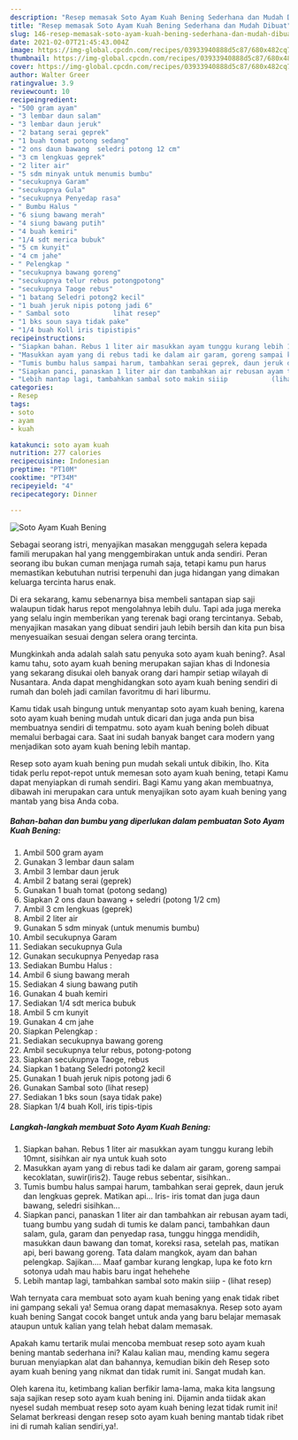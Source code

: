 ```yaml
---
description: "Resep memasak Soto Ayam Kuah Bening Sederhana dan Mudah Dibuat"
title: "Resep memasak Soto Ayam Kuah Bening Sederhana dan Mudah Dibuat"
slug: 146-resep-memasak-soto-ayam-kuah-bening-sederhana-dan-mudah-dibuat
date: 2021-02-07T21:45:43.004Z
image: https://img-global.cpcdn.com/recipes/03933940888d5c87/680x482cq70/soto-ayam-kuah-bening-foto-resep-utama.jpg
thumbnail: https://img-global.cpcdn.com/recipes/03933940888d5c87/680x482cq70/soto-ayam-kuah-bening-foto-resep-utama.jpg
cover: https://img-global.cpcdn.com/recipes/03933940888d5c87/680x482cq70/soto-ayam-kuah-bening-foto-resep-utama.jpg
author: Walter Greer
ratingvalue: 3.9
reviewcount: 10
recipeingredient:
- "500 gram ayam"
- "3 lembar daun salam"
- "3 lembar daun jeruk"
- "2 batang serai geprek"
- "1 buah tomat potong sedang"
- "2 ons daun bawang  seledri potong 12 cm"
- "3 cm lengkuas geprek"
- "2 liter air"
- "5 sdm minyak untuk menumis bumbu"
- "secukupnya Garam"
- "secukupnya Gula"
- "secukupnya Penyedap rasa"
- " Bumbu Halus "
- "6 siung bawang merah"
- "4 siung bawang putih"
- "4 buah kemiri"
- "1/4 sdt merica bubuk"
- "5 cm kunyit"
- "4 cm jahe"
- " Pelengkap "
- "secukupnya bawang goreng"
- "secukupnya telur rebus potongpotong"
- "secukupnya Taoge rebus"
- "1 batang Seledri potong2 kecil"
- "1 buah jeruk nipis potong jadi 6"
- " Sambal soto           lihat resep"
- "1 bks soun saya tidak pake"
- "1/4 buah Koll iris tipistipis"
recipeinstructions:
- "Siapkan bahan. Rebus 1 liter air masukkan ayam tunggu kurang lebih 10mnt, sisihkan air nya untuk kuah soto"
- "Masukkan ayam yang di rebus tadi ke dalam air garam, goreng sampai kecoklatan, suwir(iris2). Tauge rebus sebentar, sisihkan.."
- "Tumis bumbu halus sampai harum, tambahkan serai geprek, daun jeruk dan lengkuas geprek. Matikan api... Iris- iris tomat dan juga daun bawang, seledri sisihkan..."
- "Siapkan panci, panaskan 1 liter air dan tambahkan air rebusan ayam tadi, tuang bumbu yang sudah di tumis ke dalam panci, tambahkan daun salam, gula, garam dan penyedap rasa, tunggu hingga mendidih, masukkan daun bawang dan tomat, koreksi rasa, setelah pas, matikan api, beri bawang goreng. Tata dalam mangkok, ayam dan bahan pelengkap. Sajikan.... Maaf gambar kurang lengkap, lupa ke foto krn sotonya udah mau habis baru ingat hehehehe"
- "Lebih mantap lagi, tambahkan sambal soto makin siiip           (lihat resep)"
categories:
- Resep
tags:
- soto
- ayam
- kuah

katakunci: soto ayam kuah 
nutrition: 277 calories
recipecuisine: Indonesian
preptime: "PT10M"
cooktime: "PT34M"
recipeyield: "4"
recipecategory: Dinner

---
```



![Soto Ayam Kuah Bening](https://img-global.cpcdn.com/recipes/03933940888d5c87/680x482cq70/soto-ayam-kuah-bening-foto-resep-utama.jpg)

Sebagai seorang istri, menyajikan masakan menggugah selera kepada famili merupakan hal yang menggembirakan untuk anda sendiri. Peran seorang ibu bukan cuman menjaga rumah saja, tetapi kamu pun harus memastikan kebutuhan nutrisi terpenuhi dan juga hidangan yang dimakan keluarga tercinta harus enak.

Di era  sekarang, kamu sebenarnya bisa membeli santapan siap saji walaupun tidak harus repot mengolahnya lebih dulu. Tapi ada juga mereka yang selalu ingin memberikan yang terenak bagi orang tercintanya. Sebab, menyajikan masakan yang dibuat sendiri jauh lebih bersih dan kita pun bisa menyesuaikan sesuai dengan selera orang tercinta. 



Mungkinkah anda adalah salah satu penyuka soto ayam kuah bening?. Asal kamu tahu, soto ayam kuah bening merupakan sajian khas di Indonesia yang sekarang disukai oleh banyak orang dari hampir setiap wilayah di Nusantara. Anda dapat menghidangkan soto ayam kuah bening sendiri di rumah dan boleh jadi camilan favoritmu di hari liburmu.

Kamu tidak usah bingung untuk menyantap soto ayam kuah bening, karena soto ayam kuah bening mudah untuk dicari dan juga anda pun bisa membuatnya sendiri di tempatmu. soto ayam kuah bening boleh dibuat memalui berbagai cara. Saat ini sudah banyak banget cara modern yang menjadikan soto ayam kuah bening lebih mantap.

Resep soto ayam kuah bening pun mudah sekali untuk dibikin, lho. Kita tidak perlu repot-repot untuk memesan soto ayam kuah bening, tetapi Kamu dapat menyiapkan di rumah sendiri. Bagi Kamu yang akan membuatnya, dibawah ini merupakan cara untuk menyajikan soto ayam kuah bening yang mantab yang bisa Anda coba.

<!--inarticleads1-->

##### Bahan-bahan dan bumbu yang diperlukan dalam pembuatan Soto Ayam Kuah Bening:

1. Ambil 500 gram ayam
1. Gunakan 3 lembar daun salam
1. Ambil 3 lembar daun jeruk
1. Ambil 2 batang serai (geprek)
1. Gunakan 1 buah tomat (potong sedang)
1. Siapkan 2 ons daun bawang + seledri (potong 1/2 cm)
1. Ambil 3 cm lengkuas (geprek)
1. Ambil 2 liter air
1. Gunakan 5 sdm minyak (untuk menumis bumbu)
1. Ambil secukupnya Garam
1. Sediakan secukupnya Gula
1. Gunakan secukupnya Penyedap rasa
1. Sediakan  Bumbu Halus :
1. Ambil 6 siung bawang merah
1. Sediakan 4 siung bawang putih
1. Gunakan 4 buah kemiri
1. Sediakan 1/4 sdt merica bubuk
1. Ambil 5 cm kunyit
1. Gunakan 4 cm jahe
1. Siapkan  Pelengkap :
1. Sediakan secukupnya bawang goreng
1. Ambil secukupnya telur rebus, potong-potong
1. Siapkan secukupnya Taoge, rebus
1. Siapkan 1 batang Seledri potong2 kecil
1. Gunakan 1 buah jeruk nipis potong jadi 6
1. Gunakan  Sambal soto           (lihat resep)
1. Sediakan 1 bks soun (saya tidak pake)
1. Siapkan 1/4 buah Koll, iris tipis-tipis




<!--inarticleads2-->

##### Langkah-langkah membuat Soto Ayam Kuah Bening:

1. Siapkan bahan. Rebus 1 liter air masukkan ayam tunggu kurang lebih 10mnt, sisihkan air nya untuk kuah soto
1. Masukkan ayam yang di rebus tadi ke dalam air garam, goreng sampai kecoklatan, suwir(iris2). Tauge rebus sebentar, sisihkan..
1. Tumis bumbu halus sampai harum, tambahkan serai geprek, daun jeruk dan lengkuas geprek. Matikan api... Iris- iris tomat dan juga daun bawang, seledri sisihkan...
1. Siapkan panci, panaskan 1 liter air dan tambahkan air rebusan ayam tadi, tuang bumbu yang sudah di tumis ke dalam panci, tambahkan daun salam, gula, garam dan penyedap rasa, tunggu hingga mendidih, masukkan daun bawang dan tomat, koreksi rasa, setelah pas, matikan api, beri bawang goreng. Tata dalam mangkok, ayam dan bahan pelengkap. Sajikan.... Maaf gambar kurang lengkap, lupa ke foto krn sotonya udah mau habis baru ingat hehehehe
1. Lebih mantap lagi, tambahkan sambal soto makin siiip -           (lihat resep)




Wah ternyata cara membuat soto ayam kuah bening yang enak tidak ribet ini gampang sekali ya! Semua orang dapat memasaknya. Resep soto ayam kuah bening Sangat cocok banget untuk anda yang baru belajar memasak ataupun untuk kalian yang telah hebat dalam memasak.

Apakah kamu tertarik mulai mencoba membuat resep soto ayam kuah bening mantab sederhana ini? Kalau kalian mau, mending kamu segera buruan menyiapkan alat dan bahannya, kemudian bikin deh Resep soto ayam kuah bening yang nikmat dan tidak rumit ini. Sangat mudah kan. 

Oleh karena itu, ketimbang kalian berfikir lama-lama, maka kita langsung saja sajikan resep soto ayam kuah bening ini. Dijamin anda tiidak akan nyesel sudah membuat resep soto ayam kuah bening lezat tidak rumit ini! Selamat berkreasi dengan resep soto ayam kuah bening mantab tidak ribet ini di rumah kalian sendiri,ya!.

